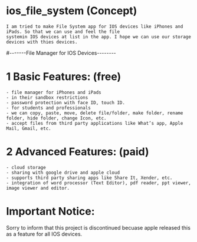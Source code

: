 # ios_file_system (Concept)
    I am tried to make File System app for IOS devices like iPhones and iPads. So that we can use and feel the file 
    systemin IOS devices at list in the app. I hope we can use our storage devices with thies devices.

#-------File Manager for IOS Devices--------

# 1 Basic Features: (free)
    - file manager for iPhones and iPads
    - in their sandbox restrictions
    - password protection with face ID, touch ID.
    - for students and professionals
    - we can copy, paste, move, delete file/folder, make folder, rename folder, hide folder, change Icon, etc.
    - accept files from third party applications like What’s app, Apple Mail, Gmail, etc.

# 2 Advanced Features: (paid)
    - cloud storage
    - sharing with google drive and apple cloud
    - supports third party sharing apps like Share It, Xender, etc.
    - integration of word processor (Text Editor), pdf reader, ppt viewer, image viewer and editor.

# Important Notice: 
Sorry to inform that this project is discontinued becuase apple released this as a feature for all IOS devices.
